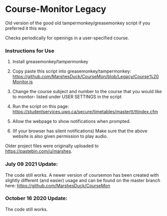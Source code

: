 # Course-Monitor Legacy

Old version of the good old tampermonkey/greasemonkey script if you preferred it this way.


Checks periodically for openings in a user-specified course. 

### Instructions for Use

1. Install greasemonkey/tampermonkey
 
2. Copy paste this script into greasemonkey/tampermonkey: <https://github.com/MarshesDuck/CourseMon/blob/Legacy/Course%20Monitor.js> 
 
3. Change the course subject and number to the course that you would like to monitor- listed under USER SETTINGS in the script
 
4. Run the script on this page: <https://studentservices.uwo.ca/secure/timetables/mastertt/ttindex.cfm>

5. Allow the webpage to show notifications when prompted. 
 
6. (If your browser has silent notifications)
Make sure that the above website is also given permission to play audio.


Older project files were originally uploaded to https://pastebin.com/u/marshes.

### July 09 2021 Update:
The code still works. A newer version of coursemon has been created with slightly different (and easier) usage and can be found on the master branch here: <https://github.com/MarshesDuck/CourseMon>

### October 16 2020 Update: 
The code still works.
